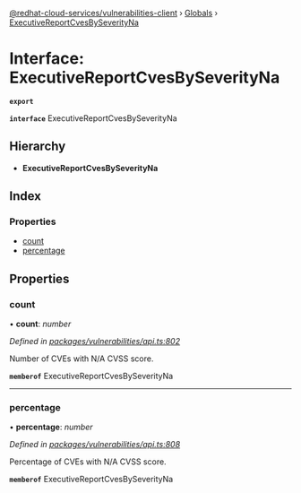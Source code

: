[@redhat-cloud-services/vulnerabilities-client](../README.md) › [Globals](../globals.md) › [ExecutiveReportCvesBySeverityNa](executivereportcvesbyseverityna.md)

# Interface: ExecutiveReportCvesBySeverityNa

**`export`** 

**`interface`** ExecutiveReportCvesBySeverityNa

## Hierarchy

* **ExecutiveReportCvesBySeverityNa**

## Index

### Properties

* [count](executivereportcvesbyseverityna.md#count)
* [percentage](executivereportcvesbyseverityna.md#percentage)

## Properties

###  count

• **count**: *number*

*Defined in [packages/vulnerabilities/api.ts:802](https://github.com/fhlavac/javascript-clients/blob/master/packages/vulnerabilities/api.ts#L802)*

Number of CVEs with N/A CVSS score.

**`memberof`** ExecutiveReportCvesBySeverityNa

___

###  percentage

• **percentage**: *number*

*Defined in [packages/vulnerabilities/api.ts:808](https://github.com/fhlavac/javascript-clients/blob/master/packages/vulnerabilities/api.ts#L808)*

Percentage of CVEs with N/A CVSS score.

**`memberof`** ExecutiveReportCvesBySeverityNa
